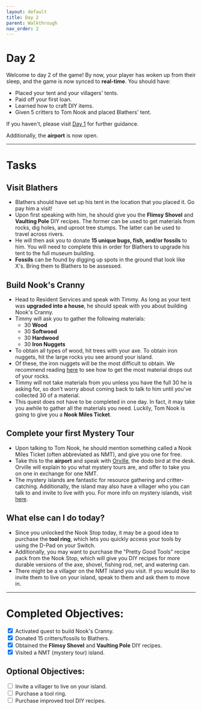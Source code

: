 ```yaml
---
layout: default
title: Day 2
parent: Walkthrough
nav_order: 2
---
```


# Day 2

Welcome to day 2 of the game! By now, your player has woken up from their sleep, and the game is now synced to **real-time**. You should have:
- Placed your tent and your villagers' tents.
- Paid off your first loan.
- Learned how to craft DIY items.
- Given 5 critters to Tom Nook and placed Blathers' tent.

If you haven't, please visit [Day 1](https://chibisnorlax.github.io/acnhbeginners/walkthrough/day%201) for further guidance.

Additionally, the **airport** is now open.

* * *

# Tasks

## Visit Blathers
- Blathers should have set up his tent in the location that you placed it. Go pay him a visit!
- Upon first speaking with him, he should give you the **Flimsy Shovel** and **Vaulting Pole** DIY recipes. The former can be used to get materials from rocks, dig holes, and uproot tree stumps. The latter can be used to travel across rivers.
- He will then ask you to donate **15 unique bugs, fish, and/or fossils** to him. You will need to complete this in order for Blathers to upgrade his tent to the full museum building. 
- **Fossils** can be found by digging up spots in the ground that look like X's. Bring them to Blathers to be assessed. 

## Build Nook's Cranny 
- Head to Resident Services and speak with Timmy. As long as your tent was **upgraded into a house**, he should speak with you about building Nook's Cranny.
- Timmy will ask you to gather the following materials:
  - 30 **Wood**
  - 30 **Softwood**
  - 30 **Hardwood**
  - 30 **Iron Nuggets**
- To obtain all types of wood, hit trees with your axe. To obtain iron nuggets, hit the large rocks you see around your island.
- Of these, the iron nuggets will be the most difficult to obtain. We recommend reading [here](https://chibisnorlax.github.io/acnhfaq/island-life/#how-can-i-get-8-hits-from-a-rock) to see how to get the most material drops out of your rocks.
- Timmy will not take materials from you unless you have the full 30 he is asking for, so don't worry about coming back to talk to him until you've collected 30 of a material.
- This quest does not have to be completed in one day. In fact, it may take you awhile to gather all the materials you need. Luckily, Tom Nook is going to give you a **Nook Miles Ticket**. 

## Complete your first Mystery Tour
- Upon talking to Tom Nook, he should mention something called a Nook Miles Ticket (often abbreviated as NMT), and give you one for free. 
- Take this to the **airport** and speak with [Orville](https://chibisnorlax.github.io/acnhfaq/npc/#orville-and-wilbur), the dodo bird at the desk. Orville will explain to you what mystery tours are, and offer to take you on one in exchange for one NMT.
- The mystery islands are fantastic for resource gathering and critter-catching. Additionally, the island may also have a villager who you can talk to and invite to live with you. For more info on mystery islands, visit [here](https://chibisnorlax.github.io/acnhfaq/island-life/#what-are-the-different-mystery-islands-and-what-can-i-find-on-them). 

## What else can I do today?
- Since you unlocked the Nook Stop today, it may be a good idea to purchase the **tool ring**, which lets you quickly access your tools by using the D-Pad on your Switch.
- Additionally, you may want to purchase the "Pretty Good Tools" recipe pack from the Nook Stop, which will give you DIY recipes for more durable versions of the axe, shovel, fishing rod, net, and watering can.
- There might be a villager on the NMT island you visit. If you would like to invite them to live on your island, speak to them and ask them to move in.

* * *

# Completed Objectives:
<div>
  <input type="checkbox" checked="yes"/>  
    <label>Activated quest to build Nook's Cranny.</label> <br>
  <input type="checkbox" checked="yes"/>  
    <label>Donated 15 critters/fossils to Blathers.</label> <br>
  <input type="checkbox" checked="yes"/>  
  <label>Obtained the <b>Flimsy Shovel</b> and <b>Vaulting Pole</b> DIY recipes.</label> <br>
  <input type="checkbox" checked="yes"/>  
    <label>Visited a NMT (mystery tour) island.</label> <br>
</div>

## Optional Objectives:
<div>
  <input type="checkbox">  
    <label>Invite a villager to live on your island.</label> <br>
  <input type="checkbox">  
    <label>Purchase a tool ring.</label> <br>
  <input type="checkbox">
    <label>Purchase improved tool DIY recipes.</label> <br>
</div>
